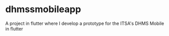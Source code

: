 # dhmssmobileapp
A project in flutter where I develop a prototype for the ITSA's DHMS Mobile in flutter
